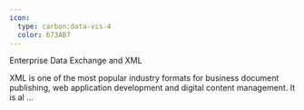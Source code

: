 ```yaml
---
icon:
  type: carbon:data-vis-4
  color: 673AB7
---
```

Enterprise Data Exchange and XML

XML is one of the most popular industry formats for business document publishing, web application development and digital content management. It is al ... 
